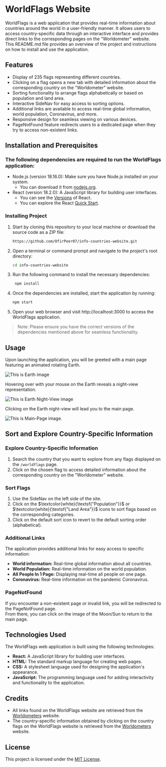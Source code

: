 # WorldFlags Website

WorldFlags is a web application that provides real-time information about countries around the world in a user-friendly manner. It allows users to access country-specific data through an interactive interface and provides direct links to the corresponding pages on the "Worldometer" website.  
This README.md file provides an overview of the project and instructions on how to install and use the application.

## Features

- Display of 235 flags representing different countries.
- Clicking on a flag opens a new tab with detailed information about the corresponding country on the "Worldometer" website.
- Sorting functionality to arrange flags alphabetically or based on population and land area.
- Interactive SideNav for easy access to sorting options.
- Additional links are available to access real-time global information, world population, Coronavirus, and more.
- Responsive design for seamless viewing on various devices.
- PageNotFound feature redirects users to a dedicated page when they try to access non-existent links.

## Installation and Prerequisites
### The following dependencies are required to run the WorldFlags application:
- Node.js (version 18.16.0): Make sure you have Node.js installed on your system.
  - You can download it from [nodejs.org](https://nodejs.org).
- React (version 18.2.0): A JavaScript library for building user interfaces. 
  - You can see the [Versions](https://github.com/facebook/react/tags) of React.
  - You can explore the React [Quick Start](https://react.dev/learn).

### Installing Project
1. Start by cloning this repository to your local machine or download the source code as a ZIP file:  

   ```bash
   https://github.com/OfirPeer07/info-countries-website.git
2. Open a terminal or command prompt and navigate to the project's root directory:  

   ```bash
   cd info-countries-website
3. Run the following command to install the necessary dependencies:  

   ```bash
    npm install
4. Once the dependencies are installed, start the application by running:  

   ```bash
   npm start
5. Open your web browser and visit http://localhost:3000 to access the WorldFlags application.
> Note: Please ensure you have the correct versions of the dependencies mentioned above for seamless functionality.
## Usage

Upon launching the application, you will be greeted with a main page featuring an animated rotating Earth.  

![This is Earth image](https://i.ibb.co/z6HFrv3/149.png)

Hovering over with your mouse on the Earth reveals a night-view representation.  

![This is Earth Night-View image](https://i.ibb.co/tMfK16S/150.png)

Clicking on the Earth night-view will lead you to the main page.  

![This is Main-Page image.](https://i.ibb.co/SXfg61L/152.png)

## Sort and Explore Country-Specific Information

### Explore Country-Specific Information
1. Search the country that you want to explore from any flags displayed on the `/worldflags` page.
2. Click on the chosen flag to access detailed information about the corresponding country on the "Worldometer" website.

### Sort Flags
1. Use the SideNav on the left side of the site.
2. Click on the $\textcolor{white}{\textsf{"Population"}}$ or $\textcolor{white}{\textsf{"Land Area"}}$ icons to sort flags based on the corresponding categories.
3. Click on the default sort icon to revert to the default sorting order (alphabetical).


### Additional Links

The application provides additional links for easy access to specific information:
- **World information:** Real-time global information about all countries.
- **World Population:** Real-time information on the world population.
- **All People In 1 Page:** Displaying real-time all people on one page.
- **Coronavirus:** Real-time information on the pandemic Coronavirus.

### PageNotFound

If you encounter a non-existent page or invalid link, you will be redirected to the PageNotFound page.  
From there, you can click on the image of the Moon/Sun to return to the main page.


## Technologies Used

The WorldFlags web application is built using the following technologies:
- **React:** A JavaScript library for building user interfaces.
- **HTML:** The standard markup language for creating web pages.
- **CSS:** A stylesheet language used for designing the application's appearance.
- **JavaScript:** The programming language used for adding interactivity and functionality to the application.

## Credits

- All links found on the WorldFlags website are retrieved from the [Worldometers](https://www.worldometers.info/) website.
- The country-specific information obtained by clicking on the country flags on the WorldFlags website is retrieved from the [Worldometers](https://www.worldometers.info/) website.

## License

This project is licensed under the [MIT License](LICENSE.txt).

